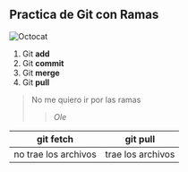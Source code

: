 ## Practica de Git con Ramas
![Octocat](https://cameronmcefee.com/img/work/the-octocat/original.jpg)

 1. Git **add**
 2. Git **commit**
 3. Git **merge**
 4. Git **pull**

> No me quiero ir por las ramas
> >*Ole*

|git fetch|git pull  |
|--|--|
| no trae los archivos | trae los archivos |
